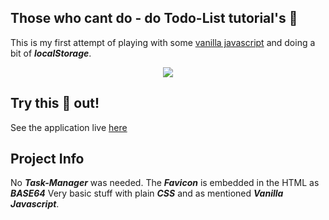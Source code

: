 ## Those who cant do - do Todo-List tutorial's :triumph:

This is my first attempt of playing with some [vanilla javascript](http://vanilla-js.com/) and doing a bit of ***localStorage***.

<p align="center"> 
<img src="resources/github/todo.png">
</p>

## Try this :poop: out! 

See the application live [here](https://bjavascripter.github.io/Todo-List/)


## Project Info

 No ***Task-Manager*** was needed. The ***Favicon*** is embedded in the HTML as ***BASE64*** Very basic stuff with plain ***CSS*** and as mentioned ***Vanilla Javascript***.


